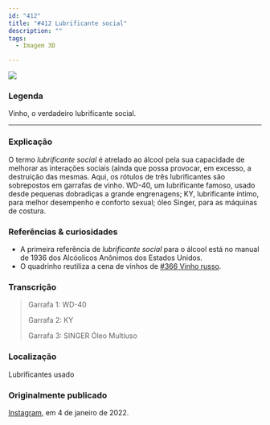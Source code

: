 ```yaml
---
id: "412"
title: "#412 Lubrificante social"
description: ""
tags:
  - Imagem 3D

---
```


![](https://bebiodicionario-com.s3.amazonaws.com/media/posts/202201/271349073_919868622231970_1117780433319937865_n_18109495927272342.jpg)


### Legenda
Vinho, o verdadeiro lubrificante social.

---

### Explicação
O termo *lubrificante social* é atrelado ao álcool pela sua capacidade de melhorar as interações sociais (ainda que possa provocar, em excesso, a destruição das mesmas. Aqui, os rótulos de três lubrificantes são sobrepostos em garrafas de vinho. WD-40, um lubrificante famoso, usado desde pequenas dobradiças a grande engrenagens; KY, lubrificante íntimo, para melhor desempenho e conforto sexual; óleo Singer, para as máquinas de costura.

### Referências & curiosidades
- A primeira referência de *lubrificante social* para o álcool está no manual de 1936 dos Alcóolicos Anônimos dos Estados Unidos.
- O quadrinho reutiliza a cena de vinhos de [#366 Vinho russo](366/).

### Transcrição
> Garrafa 1: WD-40
>
> Garrafa 2: KY
>
> Garrafa 3: SINGER Óleo Multiuso


### Localização
Lubrificantes usado

### Originalmente publicado
[Instagram](https://www.instagram.com/p/CYUxplkPhY8/), em 4 de janeiro de 2022.
